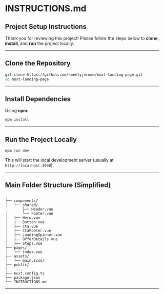 
# INSTRUCTIONS.md

## Project Setup Instructions

Thank you for reviewing this project! Please follow the steps below to **clone**, **install**, and **run** the project locally.

---

## Clone the Repository

```bash
git clone https://github.com/sweetyjerome/nuxt-landing-page.git
cd nuxt-landing-page
```

---

## Install Dependencies

Using **npm**:

```bash
npm install
```

---

## Run the Project Locally

```bash
npm run dev
```

This will start the local development server (usually at `http://localhost:3000`).

---

## Main Folder Structure (Simplified)

```
.
├── components/
│   └── shared/
        ├── Header.vue
│       └── Footer.vue
│   ├── Hero.vue
│   ├── Button.vue
│   ├── Cta.vue
│   ├── CtaFooter.vue
│   ├── LoadingSpinner.vue
│   ├── OfferDetails.vue
│   ├── Steps.vue
├── pages/
│   └── index.vue
├── assets/
│   └── main.scss/
├── public/
├    ...
├── nuxt.config.ts
├── package.json
└── INSTRUCTIONS.md
```

---
